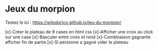 # Jeux du morpion

Testez le ici : https://wilodorico.github.io/jeu-du-morpion/

[x]-Créer le plateau de 9 cases en html css
[x]-Afficher une croix au click sur une case
[x]-Basculer entre croix et rond
[x]-Combinaison gagnante afficher fin de partie
[x]-Si personne a gagné vider le plateau

